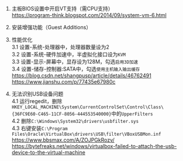 1. 主板BIOS设置中开启VT支持（需CPU支持）  
https://program-think.blogspot.com/2014/09/system-vm-6.html

2. 安装增强功能（Guest Additions）

3. 性能优化  
  3.1 设置-系统-处理器中，处理器数量设为2  
  3.2 设置-系统-硬件加速中，半虚拟化接口设为`KVM`  
  3.3 设置-显示-屏幕中，显存设为128M，勾选`启用3D加速`  
  3.4 设置-储存-控制器:SATA中，勾选`使用主机输入输出缓存`  
https://blog.csdn.net/shangpusp/article/details/46762491  
https://www.jianshu.com/p/77435e67980c

4. 无法识别USB设备问题  
4.1 运行regedit，删除`HKEY_LOCAL_MACHINE\System\CurrentControlSet\Control\Class\{36FC9E60-C465-11CF-8056-444553540000}`中的`UpperFilters`  
4.2 删除`C:\Windows\System32\drivers\usbfilter.sys`  
4.3 右键安装`C:\Program Files\Oracle\VirtualBox\drivers\USB\filter\VBoxUSBMon.inf`  
https://www.bbsmax.com/A/ZOJPGkRozv/  
https://bytefreaks.net/windows/virtualbox-failed-to-attach-the-usb-device-to-the-virtual-machine  
